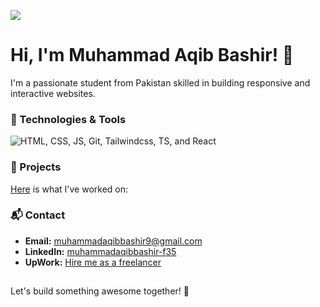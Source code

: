 
 ![](https://komarev.com/ghpvc/?username=Muhammad-Aqib-Bashir&color=06b6d4)

# Hi, I'm Muhammad Aqib Bashir! 👋

I'm a passionate student from Pakistan skilled in building responsive and interactive websites.

### 🔧 Technologies & Tools 

![HTML, CSS, JS, Git, Tailwindcss, TS, and React](https://res.cloudinary.com/dpksnh6eq/image/upload/v1756018250/logos_s1cjyk.svg)

### 🌟 Projects

 [Here](https://muhammadaqibbashir.netlify.app/#portfolio) is what I've worked on:

### 📬 Contact
- **Email:** [muhammadaqibbashir9@gmail.com](mailto:muhammadaqibbashir9@gmail.com)
- **LinkedIn:** [muhammadaqibbashir-f35](https://www.linkedin.com/in/muhammadaqibbashir-f35/)
- **UpWork:** [Hire me as a freelancer](https://www.upwork.com/freelancers/~010bab4e95d96b0941)

 ##

Let's build something awesome together! 🚀

<!--
Copy messages for pull request:

document.querySelectorAll(".Link--primary.text-bold.js-navigation-open.markdown-title").forEach((cm, i) => {
    console.log(`${i+1}. ${cm.innerText}`);
});

-->
